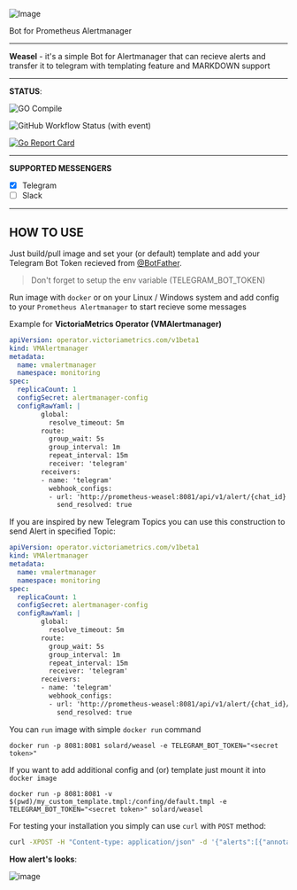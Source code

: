 ![Image](weasel.png)

Bot for Prometheus Alertmanager

---

**Weasel** - it's a simple Bot for Alertmanager that can recieve alerts and transfer it to telegram with templating feature and MARKDOWN support

---

**STATUS**:

![GO Compile](https://img.shields.io/github/actions/workflow/status/solyard/weasel/go.yml?style=flat-square&label=GO%20Compile)

![GitHub Workflow Status (with event)](https://img.shields.io/github/actions/workflow/status/solyard/weasel/ci.yml?style=flat-square&label=Docker%20Build)

[![Go Report Card](https://goreportcard.com/badge/github.com/solyard/weasel)](https://goreportcard.com/report/github.com/solyard/weasel)

---

**SUPPORTED MESSENGERS**
- [x] Telegram
- [ ] Slack

---
<h2>HOW TO USE</h2>

Just build/pull image and set your (or default) template and add your Telegram Bot Token recieved from [@BotFather](https://t.me/botfather).

> Don't forget to setup the env variable (TELEGRAM_BOT_TOKEN)

Run image with `docker` or on your Linux / Windows system and add config to your `Prometheus Alertmanager` to start recieve some messages

Example for **VictoriaMetrics Operator (VMAlertmanager)**

```yaml
apiVersion: operator.victoriametrics.com/v1beta1
kind: VMAlertmanager
metadata:
  name: vmalertmanager
  namespace: monitoring
spec:
  replicaCount: 1
  configSecret: alertmanager-config
  configRawYaml: |
        global:
          resolve_timeout: 5m
        route:
          group_wait: 5s
          group_interval: 1m
          repeat_interval: 15m
          receiver: 'telegram'
        receivers:
        - name: 'telegram'
          webhook_configs:
          - url: 'http://prometheus-weasel:8081/api/v1/alert/{chat_id}'
            send_resolved: true
```

If you are inspired by new Telegram Topics you can use this construction to send Alert in specified Topic:

```yaml
apiVersion: operator.victoriametrics.com/v1beta1
kind: VMAlertmanager
metadata:
  name: vmalertmanager
  namespace: monitoring
spec:
  replicaCount: 1
  configSecret: alertmanager-config
  configRawYaml: |
        global:
          resolve_timeout: 5m
        route:
          group_wait: 5s
          group_interval: 1m
          repeat_interval: 15m
          receiver: 'telegram'
        receivers:
        - name: 'telegram'
          webhook_configs:
          - url: 'http://prometheus-weasel:8081/api/v1/alert/{chat_id}/{topic_id}'
            send_resolved: true
```

You can `run` image with simple `docker run` command
```
docker run -p 8081:8081 solard/weasel -e TELEGRAM_BOT_TOKEN="<secret token>"
```
If you want to add additional config and (or) template just mount it into `docker image`
```
docker run -p 8081:8081 -v $(pwd)/my_custom_template.tmpl:/confing/default.tmpl -e TELEGRAM_BOT_TOKEN="<secret token>" solard/weasel
```

For testing your installation you simply can use `curl` with `POST` method:

```bash
curl -XPOST -H "Content-type: application/json" -d '{"alerts":[{"annotations":{"description":"SOME TEXT DATA","summary":"TEST ALERT"},"generatorURL":"http:\/\/alert:8080\/api\/v1\/15821810008956981301\/8832311346543396454\/status","labels":{"alertgroup":"rules","alertname":"CRITICAL TEST","instance":"my-test-instance","severity":"critical"},"startsAt":"2021-04-20T05:15:04.65109161Z"},{"annotations":{"description":"SOME TEXT DATA","summary":"TEST LERT"},"generatorURL":"http:\/\/alert:8080\/api\/v1\/15821810008956981301\/15760119835279596093\/status","labels":{"alertgroup":"rules","alertname":"WARNING TEST","instance":"my-test-instance","severity":"warning"},"startsAt":"2021-04-20T05:14:34.648183556Z"}],"commonAnnotations":{"summary":"SOME ANNOTATIONS"},"commonLabels":{"alertgroup":"rules","instance":"my-test-instance"},"externalURL":"http:\/\/alert:9093","groupKey":0,"groupLabels":{},"receiver":"telegram","status":"resolved","version":0}' 'localhost:8081/api/v1/alert/{chat_id}'
```

**How alert's looks**:

![image](https://user-images.githubusercontent.com/8751732/116091391-7062ac80-a6ad-11eb-8645-86f2750d1d21.png)

